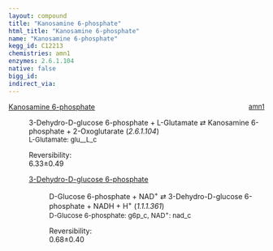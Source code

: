 ```yaml
---
layout: compound
title: "Kanosamine 6-phosphate"
html_title: "Kanosamine 6-phosphate"
name: "Kanosamine 6-phosphate"
kegg_id: C12213
chemistries: amn1
enzymes: 2.6.1.104
native: false
bigg_id:
indirect_via:
---
```

<dl><dt class="rs-product"><a class="link-dark" data-bs-html="true" data-bs-title="KEGG: C12213" data-bs-toggle="tooltip" href="{{ site.url }}{{ site.baseurl }}/compounds/C12213">Kanosamine 6-phosphate</a><span style="float: right; max-width: 40%"><a class="link-dark opacity-50" href="{{ site.url }}{{ site.baseurl }}/chemistries/amn1" style="font-size: small; word-wrap: anywhere;">amn1</a></span></dt><dd><p>3-Dehydro-D-glucose 6-phosphate + L-Glutamate ⇄ Kanosamine 6-phosphate + 2-Oxoglutarate (<i>2.6.1.104</i>)<br/><span style="font-size: small;"><span data-bs-html="true" data-bs-title="KEGG: C00025" data-bs-toggle="tooltip">L-Glutamate</span>: glu__L_c</span><br/><div class="reversibility_info">Reversibility: <div class="progress"><div aria-valuemax="100" aria-valuemin="0" aria-valuenow="0" class="progress-bar bg-success" role="progressbar" style="width: 0%"></div></div><span>6.33±0.49</span><div class="progress"><div aria-valuemax="10" aria-valuemin="0" aria-valuenow="6.328611333244803" class="progress-bar bg-danger" role="progressbar" style="width: 63.29%"></div><div aria-valuemax="10" aria-valuemin="0" aria-valuenow="6.328611333244803" class="progress-bar bg-warning" role="progressbar" style="width: 4.89%"></div></div></div></p><dl><dt><a class="link-dark" data-bs-html="true" data-bs-title="KEGG: C20668" data-bs-toggle="tooltip" href="{{ site.url }}{{ site.baseurl }}/compounds/C20668">3-Dehydro-D-glucose 6-phosphate</a><span style="float: right; max-width: 40%"><a class="link-dark opacity-50" href="{{ site.url }}{{ site.baseurl }}/chemistries/None" style="font-size: small; word-wrap: anywhere;"></a></span></dt><dd><p>D-Glucose 6-phosphate + NAD<sup>+</sup> ⇄ 3-Dehydro-D-glucose 6-phosphate + NADH + H<sup>+</sup> (<i>1.1.1.361</i>)<br/><span style="font-size: small;"><span data-bs-html="true" data-bs-title="KEGG: C00092" data-bs-toggle="tooltip">D-Glucose 6-phosphate</span>: g6p_c, <span data-bs-html="true" data-bs-title="KEGG: C00003" data-bs-toggle="tooltip">NAD<sup>+</sup></span>: nad_c</span><br/><div class="reversibility_info">Reversibility: <div class="progress"><div aria-valuemax="100" aria-valuemin="0" aria-valuenow="0" class="progress-bar bg-success" role="progressbar" style="width: 0%"></div></div><span>0.68±0.40</span><div class="progress"><div aria-valuemax="10" aria-valuemin="0" aria-valuenow="0.6775623212701113" class="progress-bar bg-danger" role="progressbar" style="width: 6.78%"></div><div aria-valuemax="10" aria-valuemin="0" aria-valuenow="0.6775623212701113" class="progress-bar bg-warning" role="progressbar" style="width: 4.00%"></div></div></div></p><dl></dl></dd></dl></dd></dl>